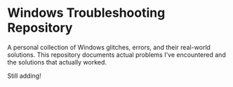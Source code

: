 # Windows Troubleshooting Repository 

A personal collection of Windows glitches, errors, and their real-world solutions. This repository documents actual problems I've encountered and the solutions that actually worked.

Still adding!
